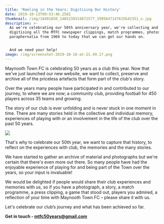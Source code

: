```yaml
---
title: 'Reeling in the Years: Digitising Our History'
date: 2019-10-13T09:53:46.258Z
thumbnail: /img/18491850_1485239154872577_1995647147615642351_o.jpg
description: >-
  As we're celebrating our 50th anniversary year, we're collecting and
  digitising all the MTFC newspaper clippings, match programmes, photos and
  paraphernalia from 1969 to today that we can get our hands on. 


  And we need your help!
image: /img/screenshot-2019-10-16-at-21.49.17.png
---
```

Maynooth Town FC is celebrating 50 years as a club this year.
 Now that we've just launched our new website, we want to collect, preserve and archive all of the priceless artefacts that form part of the club's story.

Over the years many people have participated in and contributed to our journey, to where we are now; a community club, providing football for 450 players across 35 teams and growing.

The story of our club is ever unfolding and is never stuck in one moment in time. There are many stories held in the collective and individual memory, experiences of playing with or an involvement in the life of the club over the past 50 years.

![](/img/screenshot-2019-10-16-at-21.49.05.png)

That's why to celebrate our 50th year, we want to capture that history, to reflect on the experiences with club, the memories and the many stories. 

We have started to gather an archive of material and photographs but we're certain that there's even more out there. So many people have had the enjoyable experience of playing for and being part of the Town over the years, so your input is invaluable! 

We would be delighted if people would share their club experiences and memories with us, so if you have a photograph, a story, a match programme, a press clipping, a game that stood out, players you admired, a reflection of your time with Maynooth Town FC – please share it with us.

Let's celebrate our club’s journey and what has been achieved so far.

**Get in touch - mtfc50years@gmail.com**
